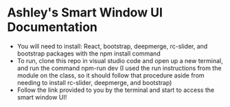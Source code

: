 # Ashley's Smart Window UI Documentation

- You will need to install: React, bootstrap, deepmerge, rc-slider, and bootstrap packages with the npm install command
- To run, clone this repo in visual studio code and open up a new terminal, and run the command npm-run dev (I used the run instructions from the module on the class, so it should follow that procedure aside from needing to install rc-slider, deepmerge, and bootstrap)
- Follow the link provided to you by the terminal and start to access the smart window UI! 
